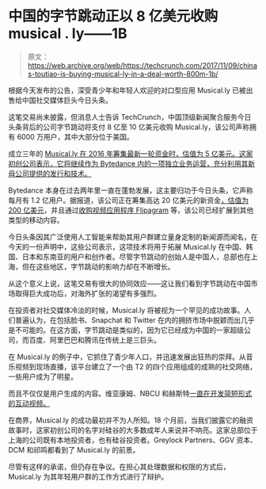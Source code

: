 # 中国的字节跳动正以 8 亿美元收购 musical . ly——1B 

> 原文：<https://web.archive.org/web/https://techcrunch.com/2017/11/09/chinas-toutiao-is-buying-musical-ly-in-a-deal-worth-800m-1b/>

根据今天发布的公告，深受青少年和年轻人欢迎的对口型应用 Musical.ly 已被出售给中国社交媒体巨头今日头条。

这笔交易尚未披露，但消息人士告诉 TechCrunch，中国顶级新闻聚合服务今日头条背后的公司字节跳动将支付 8 亿至 10 亿美元收购 Musical.ly，该公司声称拥有 6000 万用户，其中大部分位于美国。

成立三年的 [Musical.ly 在 2016 年筹集最新一轮资金时，估值为 5 亿美元。这家初创公司表示，它将继续作为 Bytedance 内的一项独立业务运营，充分利用其新母公司提供的发行和技术。](https://web.archive.org/web/20230320215411/https://techcrunch.com/2016/05/06/musical-ly-raising-100-million-at-500-million-valuation-for-social-music-videos/)

Bytedance 本身在过去两年里一直在蓬勃发展，这主要归功于今日头条，它声称每月有 1.2 亿用户。据报道，该公司正在筹集高达 20 亿美元的新资金[，估值为 200 亿美元](https://web.archive.org/web/20230320215411/https://www.reuters.com/article/us-china-toutiao-fundraising/chinese-startup-toutiao-raising-funds-at-over-20-billion-valuation-sources-idUSKBN1AR0DE)，并且通过[收购视频应用程序 Flipagram](https://web.archive.org/web/20230320215411/https://techcrunch.com/2017/02/01/chinese-news-reading-app-toutiao-acquires-flipagram/) 等，该公司已经扩展到其他类型的移动内容。

今日头条因其广泛使用人工智能来帮助其用户群建立量身定制的新闻源而闻名，在今天的一份声明中，这些公司表示，这项技术将用于拓展 Musical.ly 在中国、韩国、日本和东南亚的用户和创作者。尽管字节跳动的创始人是中国人，总部也在上海，但在这些地区，字节跳动的影响力却在不断增长。

从这个意义上说，这笔交易有很大的协同效应——这让我们看到字节跳动在中国市场取得巨大成功后，对海外扩张的渴望有多强烈。

在投资者对社交媒体冷淡的时候，Musical.ly 将被视为一个罕见的成功故事。人们普遍认为，在包括脸书、Snapchat 和 Twitter 在内的拥挤市场中脱颖而出几乎是不可能的。在这方面，字节跳动是类似的，因为它已经成为中国的一家超级公司，而百度、阿里巴巴和腾讯在传统上是三巨头。

在 Musical.ly 的例子中，它抓住了青少年人口，并迅速发展出狂热的崇拜。从音乐视频到现场直播，该平台建立了一个由 T2 的四个应用组成的成熟的社交网络，一些用户成为了明星。

而且不仅仅是用户生成的内容。维亚康姆、NBCU 和赫斯特[一直在开发简短形式的互动视频。](https://web.archive.org/web/20230320215411/https://techcrunch.com/2017/06/15/musical-ly-gets-into-original-content-with-new-shows-from-viacom-nbcu-hearst/)

在商界，Musical.ly 的成功最初并不为人所知。18 个月前，当我们披露它的融资故事时，这家初创公司的名字对硅谷的大多数成年人来说并不响亮。这家总部位于上海的公司既有本地投资者，也有硅谷投资者。Greylock Partners、GGV 资本、DCM 和祁鸣都看到了 Musical.ly 的前景。

尽管有这样的承诺，但仍存在争议。在担心其处理数据和权限的方式后，Musical.ly 为其年轻用户群的工作方式进行了辩护。